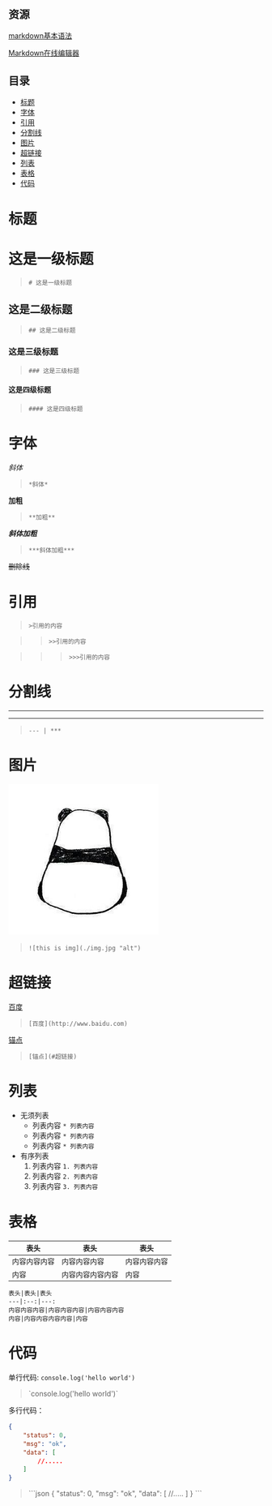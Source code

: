 ## 资源
[markdown基本语法](https://www.jianshu.com/p/191d1e21f7ed)

[Markdown在线编辑器](http://www.mdeditor.com/)


## 目录
* [标题](#标题)
* [字体](#字体)
* [引用](#引用)
* [分割线](#分割线)
* [图片](#图片)
* [超链接](#超链接)
* [列表](#列表)
* [表格](#表格)
* [代码](#代码)


# 标题

# 这是一级标题
> `# 这是一级标题`
## 这是二级标题
> `## 这是二级标题`
### 这是三级标题
> `### 这是三级标题`
#### 这是四级标题
> `#### 这是四级标题`

# 字体
*斜体*
> `*斜体*`

**加粗**
> `**加粗**`

***斜体加粗***
> `***斜体加粗***`

~~删除线~~

# 引用
> `>引用的内容`

>> `>>引用的内容`

>>> `>>>引用的内容`


# 分割线
---
***
> `--- | ***`
# 图片

![this is img](./img.jpg "alt")

> `![this is img](./img.jpg "alt")`

# 超链接

[百度](http://www.baidu.com)

> `[百度](http://www.baidu.com)`

[锚点](#超链接)

> `[锚点](#超链接)`

# 列表

* 无须列表 
    * 列表内容 `* 列表内容`
    * 列表内容 `* 列表内容`
    * 列表内容 `* 列表内容`
* 有序列表
    1. 列表内容 `1. 列表内容`
    2. 列表内容 `2. 列表内容`
    3. 列表内容 `3. 列表内容`


# 表格

表头|表头|表头
---|--|---
内容内容内容|内容内容内容|内容内容内容
内容|内容内容内容内容|内容


```
表头|表头|表头
---|:--:|---:
内容内容内容|内容内容内容|内容内容内容
内容|内容内容内容内容|内容
```
# 代码

单行代码: `console.log('hello world')` 
> \`console.log('hello world')\` 

多行代码：
```json
{
    "status": 0,
    "msg": "ok",
    "data": [
        //.....
    ]
}
```
> \```json
{
    "status": 0,
    "msg": "ok",
    "data": [
        //.....
    ]
}
\```
